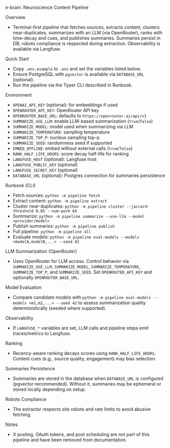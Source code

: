 e-brain: Neuroscience Content Pipeline

Overview
- Terminal-first pipeline that fetches sources, extracts content, clusters near-duplicates, summarizes with an LLM (via OpenRouter), ranks with time-decay and cues, and publishes summaries. Summaries persist in DB; robots compliance is respected during extraction. Observability is available via Langfuse.

Quick Start
- Copy `.env.example` to `.env` and set the variables listed below.
- Ensure PostgreSQL with `pgvector` is available via `DATABASE_URL` (optional).
- Run the pipeline via the Typer CLI described in Runbook.

Environment
- `OPENAI_API_KEY` (optional): for embeddings if used
- `OPENROUTER_API_KEY`: OpenRouter API key
- `OPENROUTER_BASE_URL`: defaults to `https://openrouter.ai/api/v1`
- `SUMMARIZE_USE_LLM`: enable LLM-based summarization (`true`/`false`)
- `SUMMARIZE_MODEL`: model used when summarizing via LLM
- `SUMMARIZE_TEMPERATURE`: sampling temperature
- `SUMMARIZE_TOP_P`: nucleus sampling top-p
- `SUMMARIZE_SEED`: randomness seed if supported
- `EMBED_OFFLINE`: embed without external calls (`true`/`false`)
- `RANK_HALF_LIFE_HOURS`: score decay half-life for ranking
- `LANGFUSE_HOST` (optional): Langfuse host
- `LANGFUSE_PUBLIC_KEY` (optional)
- `LANGFUSE_SECRET_KEY` (optional)
- `DATABASE_URL` (optional): Postgres connection for summaries persistence

Runbook (CLI)
- Fetch sources: `python -m pipeline fetch`
- Extract content: `python -m pipeline extract`
- Cluster near-duplicates: `python -m pipeline cluster --jaccard-threshold 0.85 --num-perm 64`
- Summarize: `python -m pipeline summarize --use-llm --model <provider/model>`
- Publish summaries: `python -m pipeline publish`
- Full pipeline: `python -m pipeline all`
- Evaluate models: `python -m pipeline eval-models --models <modelA,modelB,...> --seed 42`

LLM Summarization (OpenRouter)
- Uses OpenRouter for LLM access. Control behavior via `SUMMARIZE_USE_LLM`, `SUMMARIZE_MODEL`, `SUMMARIZE_TEMPERATURE`, `SUMMARIZE_TOP_P`, and `SUMMARIZE_SEED`. Set `OPENROUTER_API_KEY` and optionally `OPENROUTER_BASE_URL`.

Model Evaluation
- Compare candidate models with `python -m pipeline eval-models --models <m1,m2,...> --seed 42` to assess summarization quality deterministically (seeded where supported).

Observability
- If `LANGFUSE_*` variables are set, LLM calls and pipeline steps emit traces/metrics to Langfuse.

Ranking
- Recency-aware ranking decays scores using `RANK_HALF_LIFE_HOURS`. Content cues (e.g., source quality, engagement) may bias selection.

Summaries Persistence
- Summaries are stored in the database when `DATABASE_URL` is configured (pgvector recommended). Without it, summaries may be ephemeral or stored locally depending on setup.

Robots Compliance
- The extractor respects site robots and rate limits to avoid abusive fetching.

Notes
- X posting, OAuth tokens, and post scheduling are not part of this pipeline and have been removed from documentation.
